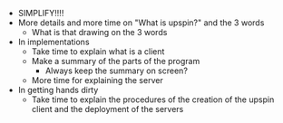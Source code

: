 - SIMPLIFY!!!!
- More details and more time on "What is upspin?" and the 3 words
  - What is that drawing on the 3 words
- In implementations
  - Take time to explain what is a client
  - Make a summary of the parts of the program
    - Always keep the summary on screen?
  - More time for explaining the server
- In getting hands dirty
  - Take time to explain the procedures of the creation of the upspin
    client and the deployment of the servers
